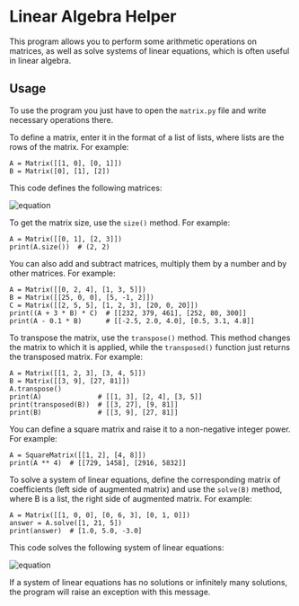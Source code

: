 # Linear Algebra Helper
This program allows you to perform some arithmetic operations on matrices, as well as solve systems of linear equations, which is often useful in linear algebra.

Usage
---
To use the program you just have to open the `matrix.py` file and write necessary operations there.

To define a matrix, enter it in the format of a list of lists, where lists are the rows of the matrix. For example:
```
A = Matrix([[1, 0], [0, 1]])
B = Matrix([0], [1], [2])
```
This code defines the following matrices:

![equation](https://i.ibb.co/HdDWj5Y/1.gif)

To get the matrix size, use the `size()` method. For example:
```
A = Matrix([[0, 1], [2, 3]])
print(A.size())  # (2, 2)
```

You can also add and subtract matrices, multiply them by a number and by other matrices. For example:
```
A = Matrix([[0, 2, 4], [1, 3, 5]])
B = Matrix([[25, 0, 0], [5, -1, 2]])
C = Matrix([[2, 5, 5], [1, 2, 3], [20, 0, 20]])
print((A + 3 * B) * C)  # [[232, 379, 461], [252, 80, 300]]
print(A - 0.1 * B)      # [[-2.5, 2.0, 4.0], [0.5, 3.1, 4.8]]
```

To transpose the matrix, use the `transpose()` method. This method changes the matrix to which it is applied, while the `transposed()` function just returns the transposed matrix. For example:
```
A = Matrix([[1, 2, 3], [3, 4, 5]])
B = Matrix([[3, 9], [27, 81]])
A.transpose()
print(A)              # [[1, 3], [2, 4], [3, 5]]
print(transposed(B))  # [[3, 27], [9, 81]]
print(B)              # [[3, 9], [27, 81]]
```

You can define a square matrix and raise it to a non-negative integer power. For example:
```
A = SquareMatrix([[1, 2], [4, 8]])
print(A ** 4)  # [[729, 1458], [2916, 5832]]
```

To solve a system of linear equations, define the corresponding matrix of coefficients (left side of augmented matrix) and use the `solve(B)` method, where B is a list, the right side of augmented matrix. For example:
```
A = Matrix([[1, 0, 0], [0, 6, 3], [0, 1, 0]])
answer = A.solve([1, 21, 5])
print(answer)  # [1.0, 5.0, -3.0]
```
This code solves the following system of linear equations:

![equation](https://i.ibb.co/187WYQK/2.gif)

If a system of linear equations has no solutions or infinitely many solutions, the program will raise an exception with this message.
